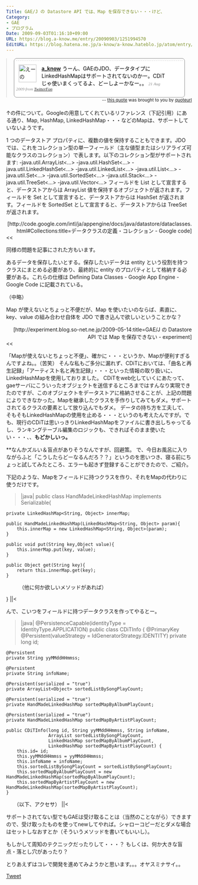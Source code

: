 ```yaml
---
Title: GAE/J の Datastore API では、Map を保存できない・・・けど、
Category:
- GAE
- プログラム
Date: 2009-09-03T01:16:10+09:00
URL: https://blog.a-know.me/entry/20090903/1251994570
EditURL: https://blog.hatena.ne.jp/a-know/a-know.hateblo.jp/atom/entry/12921228815727979963
---
```


<!-- QuoteURL styled embed start --> <blockquote class="quoteurl-block" style="margin:0;padding:0;"> <ol class="quoteurl-quote" style="background-color:#fff;color:#000;padding:.4em;border:1px solid #888;-moz-border-radius: .5em;border-radius: .5em;width:90%;max-width:700px;margin:auto;"> <li class="hentry status u-a_know" style="clear:both;list-style:none;padding-top:.7em;padding-bottom:.7em;border-top:1px dashed #ccc;position:relative;background-color:#fff;"> <div class="thumb vcard author" style="float:left;margin-right:1em;margin-left:.5em;"> <a class="url" href="http://twitter.com/a_know"><img width="48" height="48" style="border:none;" src="//a1.twimg.com/profile_images/305355464/IMG_0173_r_normal.JPG" class="photo fn" alt="えーの"/></a> </div> <div class="status-body" style="margin-right:30px;padding-right:1em;"> <a class="author" style="font-weight:bold;" title="えーの" href="http://twitter.com/a_know">a_know</a> <span class="entry-content" style="font-style:normal">うーん、GAEのJDO、データタイプにLinkedHashMapはサポートされてないのかー。CDiTじゃ使いまくってるよ、どーしよーかなー。。</span> <span class="meta entry-meta" style="color:#888;font-family:georgia;font-size:0.8em;font-style:italic;"> <a rel="bookmark" class="entry-date" style="color:#888;text-decoration:none;" href="http://twitter.com/a_know/status/3450910306" onmouseover="this.style.textDecoration='underline';" onmouseout="this.style.textDecoration='none';"> <span title="2009-08-21 14:48:22" class="published">21 Aug 2009</span> </a> <span>from <a href="http://twitterfon.net/" rel="nofollow">TwitterFon</a></span> </span> </div> <div class="actions" style="position:relative;clear:both;"></div> </li></ol> </blockquote><small class="quoteurl-cite" style="float:right;"> -- <a href="http://www.quoteurl.com/phcjx">this quote</a> was brought to you by <a href="http://www.quoteurl.com">quoteurl</a></small> <br class="quoteurl-end" style="clear:both;" /> <!-- QuoteURL embed end -->
↑の件について。Googleの用意してくれているリファレンス（下記引用）にある通り、Map, HashMap, LinkedHashMap・・・などのMapは、サポートしていないようです。


>>
1 つのデータストア プロパティに、複数の値を保持することもできます。JDO では、これをコレクション型の単一フィールド（主な値型またはシリアライズ可能なクラスのコレクション）で表します。以下のコレクション型がサポートされます:
-java.util.ArrayList<...>
-java.util.HashSet<...>
-java.util.LinkedHashSet<...>
-java.util.LinkedList<...>
-java.util.List<...>
-java.util.Set<...>
-java.util.SortedSet<...>
-java.util.Stack<...>
-java.util.TreeSet<...>
-java.util.Vector<...>
フィールドを List として宣言すると、データストアからは ArrayList 値を保持するオブジェクトが返されます。フィールドを Set として宣言すると、データストアからは HashSet が返されます。フィールドを SortedSet として宣言すると、データストアからは TreeSet が返されます。
<div align="right">[http://code.google.com/intl/ja/appengine/docs/java/datastore/dataclasses.html#Collections:title=データクラスの定義・コレクション - Google code]</div>
<<


同様の問題を記事にされた方もいます。


>>
あるデータを保存したいとする。保存したいデータは entity という役割を持つクラスにまとめる必要があり、最終的に entity のプロパティとして格納する必要がある。これらの仕様は Defining Data Classes - Google App Engine - Google Code に記載されている。

（中略）

Map が使えないとちょっと不便だが、Map を使いたいのならば、素直に、key、value の組み合わせ自体を JDO で書き込んで欲しいということかな？
<div align="right">[http://experiment.blog.so-net.ne.jp/2009-05-14:title=GAE/J の Datastore API では Map を保存できない - experiment]</div>
<<


「Mapが使えないとちょっと不便」、確かに・・・というか、Mapが便利すぎるんですよね。。（苦笑）
そんな私もご多分に漏れず、CDiTにおいては、「曲名と再生記録」「アーティスト名と再生記録」・・・といった情報の取り扱いに、LinkedHashMapを使用しておりました。
CDiTをweb化していくにあたって、gaeサーバにこういったオブジェクトを送信するところまではすんなり実現できたのですが、このオブジェクトをデータストアに格納させることが、上記の問題によりできなかった。Mapを継承したクラスを手作りしてみてもダメ。サポートされてるクラスの要素として放り込んでもダメ。
データの持ち方を工夫して、そもそもLinkedHashMapの使用を止める・・・というのも考えたんですが。でも、現行のCDiTは思いっきりLinkedHashMapをファイルに書き出しちゃってるし、ランキングテーブル編集のロジックも、できればそのまま使いたい・・・、、<span style="font-weight:bold;">もどかしいっ。</span>


**なんかズルい＆盲点がありそうなんですが、回避策。
で、今日お風呂に入りながらふと「こうしたらどーなるんだろ？？」というのを思いつき、寝る前にちょっと試してみたところ、エラーも起きず登録することができたので、ご紹介。

下記のような、Mapをフィールドに持つクラスを作り、それをMapの代わりに使うだけです。


>|java|
public class HandMadeLinkedHashMap implements Serializable{

	private LinkedHashMap<String, Object> innerMap;

	public HandMadeLinkedHashMap(LinkedHashMap<String, Object> param){
		this.innerMap = new LinkedHashMap<String, Object>(param);
	}

	public void put(String key,Object value){
		this.innerMap.put(key, value);
	}

	public Object get(String key){
		return this.innerMap.get(key);
	}
	
　　　（他に何か欲しいメソッドがあれば）
	
}
||<


んで、こいつをフィールドに持つデータクラスを作ってやるとー。


>|java|
@PersistenceCapable(identityType = IdentityType.APPLICATION)
public class CDiTInfo {
    @PrimaryKey
    @Persistent(valueStrategy = IdGeneratorStrategy.IDENTITY)
    private long id;

    @Persistent
    private String yyMMddHHmmss;

    @Persistent
    private String infoName;

    @Persistent(serialized = "true")
    private ArrayList<Object> sortedListBySongPlayCount;

    @Persistent(serialized = "true")
    private HandMadeLinkedHashMap sortedMapByAlbumPlayCount;

    @Persistent(serialized = "true")
    private HandMadeLinkedHashMap sortedMapByArtistPlayCount;

    public CDiTInfo(long id, String yyMMddHHmmss, String infoName, 
                    ArrayList sortedListBySongPlayCount, 
                    LinkedHashMap sortedMapByAlbumPlayCount, 
                    LinkedHashMap sortedMapByArtistPlayCount) {
        this.id= id;
        this.yyMMddHHmmss = yyMMddHHmmss;
        this.infoName = infoName;
        this.sortedListBySongPlayCount = sortedListBySongPlayCount;
        this.sortedMapByAlbumPlayCount = new HandMadeLinkedHashMap(sortedMapByAlbumPlayCount);
        this.sortedMapByArtistPlayCount = new HandMadeLinkedHashMap(sortedMapByArtistPlayCount);
    }

　　（以下、アクセサ）
||<


サポートされてない型でもGAEは受け取ることは（当然のことながら）できますので、受け取ったものを使ってnewしてやれば。シャローコピーだとダメな場合はセットしなおすとか（そういうメソッドを書いてもいいし）。


もしかして周知のテクニックだったりして・・・？
もしくは、何か大きな盲点・落とし穴があったり？


とりあえずはコレで開発を進めてみようかと思います。。。オヤスミナサイ。。



<a href="http://twitter.com/share" class="twitter-share-button" data-count="horizontal" data-via="a_know" data-related="CDiT_info" data-lang="ja">Tweet</a><script type="text/javascript" src="//platform.twitter.com/widgets.js"></script>


<script src="https://moshi-moshi.moshimo.works/moshimoshi/a_know_blog/20090903-1251994570?title=GAE/J%20%E3%81%AE%20Datastore%20API%20%E3%81%A7%E3%81%AF%E3%80%81Map%20%E3%82%92%E4%BF%9D%E5%AD%98%E3%81%A7%E3%81%8D%E3%81%AA%E3%81%84%E3%83%BB%E3%83%BB%E3%83%BB%E3%81%91%E3%81%A9%E3%80%81"></script>
